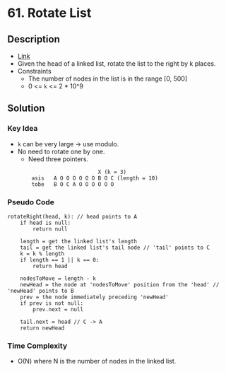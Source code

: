 # 61. Rotate List

## Description
- [Link](https://leetcode.com/problems/rotate-list)
- Given the head of a linked list, rotate the list to the right by k places.
- Constraints
  - The number of nodes in the list is in the range [0, 500] 
  - 0 <= `k` <= 2 * 10^9

## Solution
### Key Idea
- `k` can be very large -> use modulo. 
- No need to rotate one by one.
  - Need three pointers.
    ```
                          X (k = 3)
     asis   A O O O O O O B O C (length = 10)
     tobe   B O C A O O O O O O
    ```

### Pseudo Code
```
rotateRight(head, k): // head points to A
    if head is null:
        return null
    
    length = get the linked list's length
    tail = get the linked list's tail node // 'tail' points to C
    k = k % length
    if length == 1 || k == 0:
        return head
    
    nodesToMove = length - k
    newHead = the node at 'nodesToMove' position from the 'head' // 'newHead' points to B
    prev = the node immediately preceding 'newHead' 
    if prev is not null:
        prev.next = null
    
    tail.next = head // C -> A
    return newHead
```

### Time Complexity
- O(N) where N is the number of nodes in the linked list.
